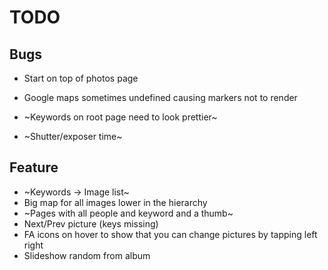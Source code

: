 # TODO

## Bugs

* Start on top of photos page
* Google maps sometimes undefined causing markers not to render

* ~Keywords on root page need to look prettier~
* ~Shutter/exposer time~

## Feature
* ~Keywords -> Image list~
* Big map for all images lower in the hierarchy
* ~Pages with all people and keyword and a thumb~
* Next/Prev picture (keys missing) 
* FA icons on hover to show that you can change pictures by tapping left right
* Slideshow random from album
